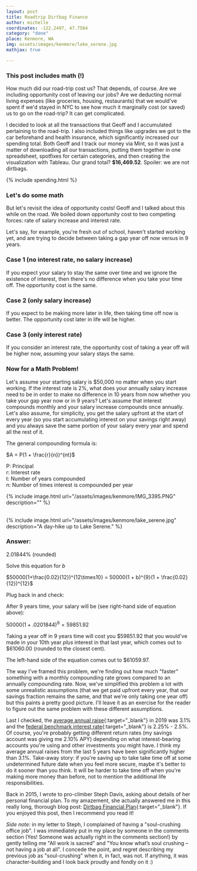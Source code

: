 ```yaml
---
layout: post
title: Roadtrip Dirtbag Finance
author: michelle
coordinates: -122.2497, 47.7584
category: "done"
place: Kenmore, WA
img: assets/images/kenmore/lake_serene.jpg
mathjax: true

---
```


### This post includes math (!)

How much did our road-trip cost us? That depends, of course. Are we including opportunity cost of leaving our jobs? Are we deducting normal living expenses (like groceries, housing, restaurants) that we would've spent if we'd stayed in NYC to see how much it marginally cost (or saved) us to go on the road-trip? It can get complicated.

I decided to look at all the transactions that Geoff and I accumulated pertaining to the road-trip. I also included things like upgrades we got to the car beforehand and health insurance, which significantly increased our spending total. Both Geoff and I track our money via Mint, so it was just a matter of downloading all our transactions, putting them together in one spreadsheet, spotfixes for certain categories, and then creating the visualization with Tableau. Our grand total? **$16,469.52**. Spoiler: we are not dirtbags.

{% include spending.html %}

### Let's do some math

But let's revisit the idea of opportunity costs! Geoff and I talked about this while on the road. We boiled down opportunity cost to two competing forces: rate of salary increase and interest rate.

Let's say, for example, you're fresh out of school, haven't started working yet, and are trying to decide between taking a gap year off now versus in 9 years.

### Case 1 (no interest rate, no salary increase)
If you expect your salary to stay the same over time and we ignore the existence of interest, then there's no difference when you take your time off. The opportunity cost is the same.

### Case 2 (only salary increase)
If you expect to be making more later in life, then taking time off now is better. The opportunity cost later in life will be higher.

### Case 3 (only interest rate)
If you consider an interest rate, the opportunity cost of taking a year off will be higher now, assuming your salary stays the same.

### Now for a Math Problem!
Let's assume your starting salary is $50,000 no matter when you start working. If the interest rate is 2%, what does your annually salary increase need to be in order to make no difference in 10 years from now whether you take your gap year now or in 9 years? Let's assume that interest compounds monthly and your salary increase compounds once annually. Let's also assume, for simplicity, you get the salary upfront at the start of every year (so you start accumulating interest on your savings right away) and you always save the same portion of your salary every year and spend all the rest of it.

The general compounding formula is:

$A = P(1 + \frac{r}{n})^{nt}$

P: Principal <br/>
r: Interest rate <br/>
t: Number of years compounded <br/>
n: Number of times interest is compounded per year <br/>

{% include image.html url="/assets/images/kenmore/IMG_3395.PNG" description="" %}

<br/>
{% include image.html url="/assets/images/kenmore/lake_serene.jpg" description="A day-hike up to Lake Serene." %}

### Answer:

2.01844% (rounded)

Solve this equation for _b_

$50000(1+\frac{0.02}{12})^{12\times10} = 50000(1 + b)^{9}(1 + \frac{0.02}{12})^{12}$

Plug back in and check:

After 9 years time, your salary will be (see right-hand side of equation above):

$50000(1+.0201844)^9 = 59851.92$

Taking a year off in 9 years time will cost you $59851.92 that you would've made in your 10th year _plus_ interest in that last year, which comes out to $61060.00 (rounded to the closest cent).

The left-hand side of the equation comes out to $61059.97.

The way I've framed this problem, we're finding out how much "faster" something with a monthly compounding rate grows compared to an annually compounding rate. Now, we've simplified this problem a lot with some unrealistic assumptions (that we get paid upfront every year, that our savings fraction remains the same, and that we're only taking one year off) but this paints a pretty good picture. I'll leave it as an exercise for the reader to figure out the same problem with these different assumptions.

Last I checked, the [average annual raise](https://www.google.com/search?ei=sPsvXa3IL6WO0gLK_qGoDA&q=annual+raise+average&oq=annual+raise+average&gs_l=psy-ab.3..35i39j0j0i8i30l8.3744.3744..4045...0.0..0.148.148.0j1......0....1..gws-wiz.......0i71.Tc93gszwxX8&ved=0ahUKEwit4PjR1r3jAhUlh1QKHUp_CMUQ4dUDCAo&uact=5){:target="_blank"} in 2019 was 3.1% and the [federal benchmark interest rate](https://www.google.com/search?ei=5fsvXZaMCIP90wKD_I64Aw&q=federal+funds+rate+now&oq=federal+funds+rate+now&gs_l=psy-ab.3..0j0i22i30.2064.3134..3287...0.0..0.76.339.5......0....1..gws-wiz.......0i71j35i39j0i20i263j0i7i30.f4dqMLzWxJg&ved=0ahUKEwjWkvTq1r3jAhWD_lQKHQO-AzcQ4dUDCAo&uact=5){:target="_blank"} is 2.25% - 2.5%. Of course, you're probably getting different return rates (my savings account was giving me 2.10% APY) depending on what interest-bearing accounts you're using and other investments you might have. I think my average annual raises from the last 5 years have been significantly higher than 3.1%. Take-away story: if you're saving up to take take time off at some undetermined future date when you feel more secure, maybe it's better to do it sooner than you think. It will be harder to take time off when you're making more money than before, not to mention the additional life responsibilities.

Back in 2015, I wrote to pro-climber Steph Davis, asking about details of her personal financial plan. To my amazement, she actually answered me in this really long, thorough blog post: [Dirtbag Financial Plan](https://stephdavis.co/blog/dirtbag-financial-plan/){:target="_blank"}. If you enjoyed this post, then I recommend you read it!

_Side note:_ in my letter to Steph, I complained of having a "soul-crushing office job". I was immediately put in my place by someone in the comments section (Yes! Someone was actually right in the comments section!) by gently telling me "All work is sacred" and "You know what’s soul crushing – not having a job at all". I concede the point, and regret describing my previous job as "soul-crushing" when it, in fact, was not. If anything, it was character-building and I look back proudly and fondly on it :)